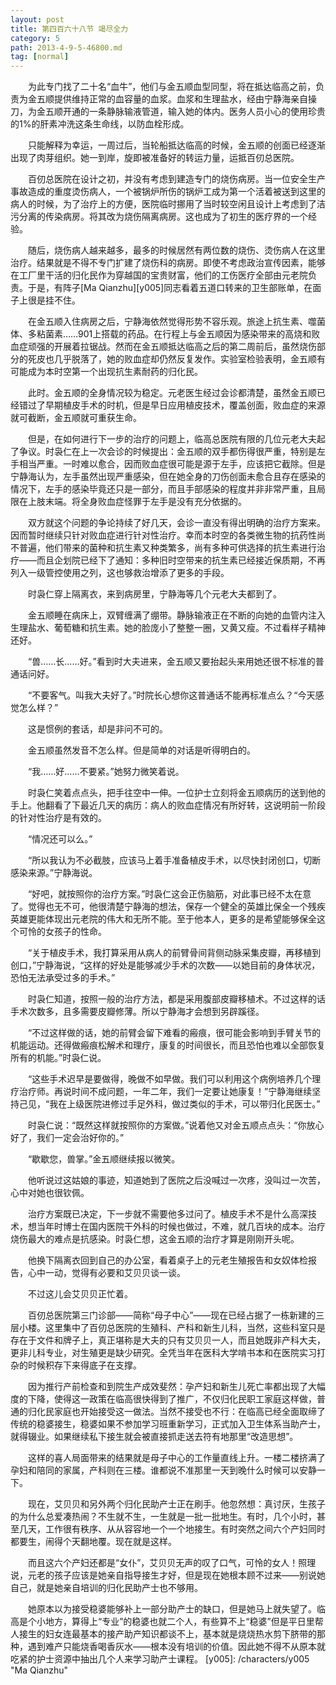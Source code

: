 ```yaml
---
layout: post
title: 第四百六十八节 竭尽全力
category: 5
path: 2013-4-9-5-46800.md
tag: [normal]
---
```


　　为此专门找了二十名“血牛”，他们与金五顺血型同型，将在抵达临高之前，负责为金五顺提供维持正常的血容量的血浆。血浆和生理盐水，经由宁静海亲自操刀，为金五顺开通的一条静脉输液管道，输入她的体内。医务人员小心的使用珍贵的1%的肝素冲洗这条生命线，以防血栓形成。

　　只能解释为幸运，一周过后，当轮船抵达临高的时候，金五顺的创面已经逐渐出现了肉芽组织。她一到岸，旋即被准备好的转运力量，运抵百仞总医院。

　　百仞总医院在设计之初，并没有考虑到建造专门的烧伤病房。当一位安全生产事故造成的重度烫伤病人，一个被锅炉所伤的锅炉工成为第一个活着被送到这里的病人的时候，为了治疗上的方便，医院临时挪用了当时较空闲且设计上考虑到了洁污分离的传染病房。将其改为烧伤隔离病房。这也成为了初生的医疗界的一个经验。

　　随后，烧伤病人越来越多，最多的时候居然有两位数的烧伤、烫伤病人在这里治疗。结果就是不得不专门扩建了烧伤科的病房。即使不考虑政治宣传因素，能够在工厂里干活的归化民作为穿越国的宝贵财富，他们的工伤医疗全部由元老院负责。于是，有阵子[Ma Qianzhu][y005]同志看着五道口转来的卫生部账单，在面子上很是挂不住。

　　在金五顺入住病房之后，宁静海依然觉得形势不容乐观。旅途上抗生素、噬菌体、多粘菌素……901上搭载的药品。在行程上与金五顺因为感染带来的高烧和败血症顽强的开展着拉锯战。然而在金五顺抵达临高之后的第二周前后，虽然烧伤部分的死皮也几乎脱落了，她的败血症却仍然反复发作。实验室检验表明，金五顺有可能成为本时空第一个出现抗生素耐药的归化民。

　　此时。金五顺的全身情况较为稳定。元老医生经过会诊都清楚，虽然金五顺已经错过了早期植皮手术的时机，但是早日应用植皮技术，覆盖创面，败血症的来源就可截断，金五顺就可重获生命。

　　但是，在如何进行下一步的治疗的问题上，临高总医院有限的几位元老大夫起了争议。时袅仁在上一次会诊的时候提出：金五顺的双手都伤得很严重，特别是左手相当严重。一时难以愈合，因而败血症很可能是源于左手，应该把它截除。但是宁静海认为，左手虽然出现严重感染，但在她全身的刀伤创面未愈合且存在感染的情况下，左手的感染毕竟还只是一部分，而且手部感染的程度并非非常严重，且局限在上肢末端。将全身败血症怪罪于左手是没有充分依据的。

　　双方就这个问题的争论持续了好几天，会诊一直没有得出明确的治疗方案来。因而暂时继续只针对败血症进行针对性治疗。幸而本时空的各类微生物的抗药性尚不普遍，他们带来的菌种和抗生素又种类繁多，尚有多种可供选择的抗生素进行治疗——而且企划院已经下了通知：多种旧时空带来的抗生素已经接近保质期，不再列入一级管控使用之列，这也够救治增添了更多的手段。

　　时袅仁穿上隔离衣，来到病房里，宁静海等几个元老大夫都到了。

　　金五顺睡在病床上，双臂缠满了绷带。静脉输液正在不断的向她的血管内注入生理盐水、葡萄糖和抗生素。她的脸庞小了整整一圈，又黄又瘦。不过看样子精神还好。

　　“兽……长……好。”看到时大夫进来，金五顺又要抬起头来用她还很不标准的普通话问好。

　　“不要客气。叫我大夫好了。”时院长心想你这普通话不能再标准点么？“今天感觉怎么样？”

　　这是惯例的套话，却是非问不可的。

　　金五顺虽然发音不怎么样。但是简单的对话是听得明白的。

　　“我……好……不要紧。”她努力微笑着说。

　　时袅仁笑着点点头，把手往空中一伸。一位护士立刻将金五顺病历的送到他的手上。他翻看了下最近几天的病历：病人的败血症情况有所好转，这说明前一阶段的针对性治疗是有效的。

　　“情况还可以么。”

　　“所以我认为不必截肢，应该马上着手准备植皮手术，以尽快封闭创口，切断感染来源。”宁静海说。

　　“好吧，就按照你的治疗方案。”时袅仁这会正伤脑筋，对此事已经不太在意了。觉得也无不可，他很清楚宁静海的想法，保存一个健全的英雄比保全一个残疾英雄更能体现出元老院的伟大和无所不能。至于他本人，更多的是希望能够保全这个可怜的女孩子的性命。

　　“关于植皮手术，我打算采用从病人的前臂骨间背侧动脉采集皮瓣，再移植到创口，”宁静海说，“这样的好处是能够减少手术的次数——以她目前的身体状况，恐怕无法承受过多的手术。”

　　时袅仁知道，按照一般的治疗方法，都是采用腹部皮瓣移植术。不过这样的话手术次数多，且多需要皮瓣修薄。所以宁静海才会想到另辟蹊径。

　　“不过这样做的话，她的前臂会留下难看的瘢痕，很可能会影响到手臂关节的机能运动。还得做瘢痕松解术和理疗，康复的时间很长，而且恐怕也难以全部恢复所有的机能。”时袅仁说。

　　“这些手术迟早是要做得，晚做不如早做。我们可以利用这个病例培养几个理疗治疗师。再说时间不成问题，一年二年，我们一定要让她康复！”宁静海继续坚持己见，“我在上级医院进修过手足外科，做过类似的手术，可以带归化民医士。”

　　时袅仁说：“既然这样就按照你的方案做。”说着他又对金五顺点点头：“你放心好了，我们一定会治好你的。”

　　“歇歇您，兽掌。”金五顺继续报以微笑。

　　他听说过这姑娘的事迹，知道她到了医院之后没喊过一次疼，没叫过一次苦，心中对她也很钦佩。

　　治疗方案既已决定，下一步就不需要他多过问了。植皮手术不是什么高深技术，想当年时博士在国内医院干外科的时候也做过，不难，就几百块的成本。治疗烧伤最大的难点是抗感染。时袅仁想，这金五顺的治疗才算是刚刚开头呢。

　　他换下隔离衣回到自己的办公室，看着桌子上的元老生殖报告和女奴体检报告，心中一动，觉得有必要和艾贝贝谈一谈。

　　不过这儿会艾贝贝正忙着。

　　百仞总医院第三门诊部——简称“母子中心”——现在已经占据了一栋新建的三层小楼。这里集中了百仞总医院的生殖科、产科和新生儿科，当然，这些科室只是存在于文件和牌子上，真正堪称是大夫的只有艾贝贝一人，而且她既非产科大夫，更非儿科专业，对生殖更是缺少研究。全凭当年在医科大学啃书本和在医院实习打杂的时候积存下来得底子在支撑。

　　因为推行产前检查和到院生产成效斐然：孕产妇和新生儿死亡率都出现了大幅度的下降，使得这一政策在临高很快得到了推广，不仅归化民职工家庭这样做，普通的归化民家庭也开始接受这一做法。当然不接受也不行：在临高已经全面取缔了传统的稳婆接生，稳婆如果不参加学习班重新学习，正式加入卫生体系当助产士，就得辍业。如果继续私下接生就会被直接抓走送去符有地那里“改造思想”。

　　这样的喜人局面带来的结果就是母子中心的工作量直线上升。一楼二楼挤满了孕妇和陪同的家属，产科则在三楼。谁都说不准那里一天到晚什么时候可以安静一下。

　　现在，艾贝贝和另外两个归化民助产士正在刷手。他忽然想：真讨厌，生孩子的为什么总爱凑热闹？不生就不生，一生就是一批一批地生。有时，几个小时，甚至几天，工作很有秩序、从从容容地一个一个地接生。有时突然之间六个产妇同时都要生，闹得个天翻地覆。现在就是这样。

　　而且这六个产妇还都是“女仆”，艾贝贝无声的叹了口气，可怜的女人！照理说，元老的孩子应该是她亲自指导接生才好，但是现在她根本顾不过来——别说她自己，就是她亲自培训的归化民助产士也不够用。

　　她原本以为接受稳婆能够补上一部分助产士的缺口，但是她马上就失望了。临高是个小地方，算得上“专业”的稳婆也就二个人，有些算不上“稳婆”但是平日里帮人接生的妇女连最基本的接产助产知识都谈不上，基本就是烧烧热水剪下脐带的那种，遇到难产只能烧香喝香灰水——根本没有培训的价值。因此她不得不从原本就吃紧的护士资源中抽出几个人来学习助产士课程。
[y005]: /characters/y005 "Ma Qianzhu"
